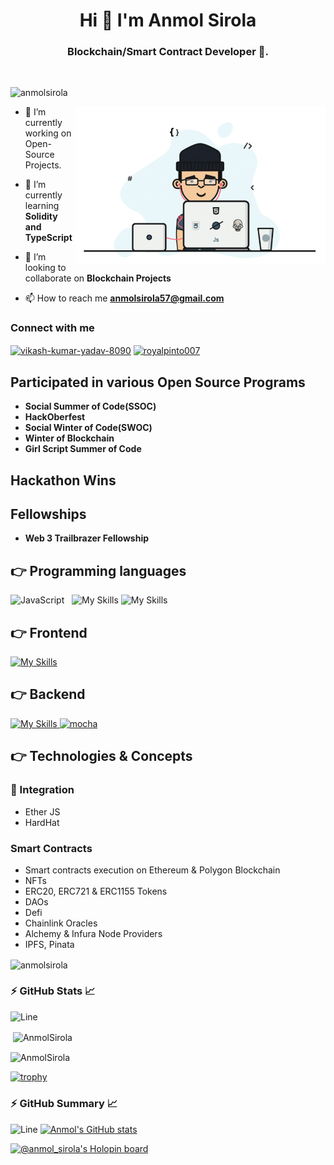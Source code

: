 <h1 align="center">Hi 👋 I'm Anmol Sirola</h1>
<!-- <br> -->
<h3 align="center">Blockchain/Smart Contract Developer 💙.</h3>
<br>
<p align="left"> <img src="https://komarev.com/ghpvc/?username=anmolsirola&label=Profile%20views&color=0e75b6&style=flat" alt="anmolsirola" /> </p>

<img align = "right" width =400 alt = "coding image " src = "https://raw.githubusercontent.com/kvssankar/kvssankar/main/programmer.gif">

<!-- <h3 align="center">Blockchain/Front-End Developer .</h3> -->

- 🌱 I’m currently working on Open-Source Projects.

- 🌱 I’m currently learning **Solidity and TypeScript**

- 👯 I’m looking to collaborate on **Blockchain Projects**

- 📫 How to reach me **anmolsirola57@gmail.com**

<h3 align="left">Connect with me </h3>
<a href="https://www.linkedin.com/in/anmol-sirola-2b5274224/" target="blank" ><img align="center" src="https://raw.githubusercontent.com/rahuldkjain/github-profile-readme-generator/master/src/images/icons/Social/linked-in-alt.svg" alt="vikash-kumar-yadav-8090" height="30" width="40" /></a>
<a href="https://twitter.com/AnmolSirola" target="blank"><img align="center" src="https://raw.githubusercontent.com/rahuldkjain/github-profile-readme-generator/master/src/images/icons/Social/twitter.svg" alt="royalpinto007" height="30" width="40" /></a>
<p align="left">
</p>

## Participated in various Open Source Programs 

- **Social Summer of Code(SSOC)**
- **HackOberfest** 
- **Social Winter of Code(SWOC)**
- **Winter of Blockchain**
- **Girl Script Summer of Code**

## Hackathon Wins

## Fellowships
- **Web 3 Trailbrazer Fellowship**



## 👉 Programming languages

![JavaScript](https://img.shields.io/badge/javascript-%23323330.svg?style=for-the-badge&logo=javascript&logoColor=%23F7DF1E) &nbsp; 
![My Skills](https://skillicons.dev/icons?i=solidity)
![My Skills](https://skillicons.dev/icons?i=java)

## 👉 Frontend
[![My Skills](https://skillicons.dev/icons?i=html,css,tailwind,bootstrap,react,redux)](https://skillicons.dev)

## 👉 Backend
[![My Skills](https://skillicons.dev/icons?i=nodejs,express,solidity)](https://skillicons.dev)<a href="https://mochajs.org" target="_blank" rel="noreferrer"> <img src="https://www.vectorlogo.zone/logos/mochajs/mochajs-icon.svg" alt="mocha" width="40" height="40"/> </a>


 ## 👉 Technologies & Concepts

<h3> 🚀 Integration </h3>
<ul>
  <li>Ether JS</li>
  <li> HardHat </li>
</ul>

<h3> Smart Contracts </h3>
<ul>
  <li>Smart contracts execution on Ethereum & Polygon Blockchain </li>
  <li>NFTs</li>
  <li>ERC20, ERC721 & ERC1155 Tokens</li>
  <li>DAOs</li>
  <li>Defi</li>
  <li>Chainlink Oracles</li>   
  <li>Alchemy & Infura Node Providers</li>  
  <li>IPFS, Pinata</li>  
</ul>


<p><img align="center" src="https://github-readme-stats.vercel.app/api/top-langs?username=anmolsirola&show_icons=true&locale=en&layout=compact" alt="anmolsirola" /></p>

### :zap: GitHub Stats 📈
![Line](https://user-images.githubusercontent.com/85225156/171937799-8fc9e255-9889-4642-9c92-6df85fb86e82.gif)


<p>&nbsp;<img align="center" src="https://github-readme-stats.vercel.app/api?username=AnmolSirola&show_icons=true&locale=en" alt="AnmolSirola" /></p>

<p><img align="center" src="https://github-readme-streak-stats.herokuapp.com/?user=AnmolSirola&" alt="AnmolSirola" /></p>



[![trophy](https://github-profile-trophy.vercel.app/?username=ryo-ma&theme=onedark)](https://github.com/ryo-ma/github-profile-trophy)

### :zap: GitHub Summary 📈
![Line](https://user-images.githubusercontent.com/85225156/171937799-8fc9e255-9889-4642-9c92-6df85fb86e82.gif)
[![Anmol's GitHub stats](https://stats.quine.sh/Anmol/github?simple=true)](https://quine.sh/profile/Anmol)

[![@anmol_sirola's Holopin board](https://holopin.me/anmol_sirola)](https://holopin.io/@anmol_sirola)
